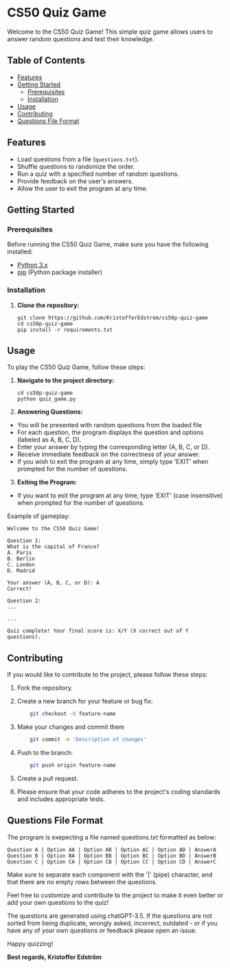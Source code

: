 # CS50 Quiz Game

Welcome to the CS50 Quiz Game! This simple quiz game allows users to answer random questions and test their knowledge.

## Table of Contents

- [Features](#features)
- [Getting Started](#getting-started)
  - [Prerequisites](#prerequisites)
  - [Installation](#installation)
- [Usage](#usage)
- [Contributing](#contributing)
- [Questions File Format](#questions-file-format)

## Features

- Load questions from a file (`questions.txt`).
- Shuffle questions to randomize the order.
- Run a quiz with a specified number of random questions.
- Provide feedback on the user's answers.
- Allow the user to exit the program at any time.

## Getting Started

### Prerequisites

Before running the CS50 Quiz Game, make sure you have the following installed:

- [Python 3.x](https://www.python.org/downloads/)
- [pip](https://pip.pypa.io/en/stable/installation/) (Python package installer)

### Installation

1. **Clone the repository:**

   ```
   git clone https://github.com/KristofferEdstrom/cs50p-quiz-game
   cd cs50p-quiz-game
   pip install -r requirements.txt
   ```


## Usage

To play the CS50 Quiz Game, follow these steps:

1. **Navigate to the project directory:**

   ```
   cd cs50p-quiz-game
   python quiz_game.py
   ```
2. **Answering Questions:**
* You will be presented with random questions from the loaded file
* For each question, the program displays the question and options (labeled as A, B, C, D).
* Enter your answer by typing the corresponding letter (A, B, C, or D).
* Receive immediate feedback on the correctness of your answer.
* If you wish to exit the program at any time, simply type 'EXIT' when prompted for the number of questions.

3. **Exiting the Program:**
* If you want to exit the program at any time, type 'EXIT' (case insensitive) when prompted for the number of questions.

Example of gameplay:

    Welcome to the CS50 Quiz Game!

    Question 1:
    What is the capital of France?
    A. Paris
    B. Berlin
    C. London
    D. Madrid

    Your answer (A, B, C, or D): A
    Correct!

    Question 2:
    ...

    ...

    Quiz complete! Your final score is: X/Y (X correct out of Y questions).


## Contributing

If you would like to contribute to the project, please follow these steps:

1. Fork the repository.

2. Create a new branch for your feature or bug fix:
    ```bash
        git checkout -b feature-name
    ```
3. Make your changes and commit them
    ```bash
        git commit -m 'Description of changes'
    ```
4. Push to the branch:
    ```bash
        git push origin feature-name
    ```
5. Create a pull request. 
6. Please ensure that your code adheres to the project's coding standards and includes appropriate tests.

## Questions File Format
The program is exepecting a file named questions.txt formatted as below:

    Question A | Option AA | Option AB | Option AC | Option AD | AnswerA
    Question B | Option BA | Option BB | Option BC | Option BD | AnswerB
    Question C | Option CA | Option CB | Option CC | Option CD | AnswerC
Make sure to separate each component with the '|' (pipe) character, and that there are no empty rows between the questions.

Feel free to customize and contribute to the project to make it even better or add your own questions to the quiz!

 The questions are generated using chatGPT-3.5. If the questions are not sorted from being duplicate, wrongly asked, incorrect, outdated - or if you have any of your own questions or feedback please open an issue.

Happy quizzing!

**Best regards, Kristoffer Edström**
